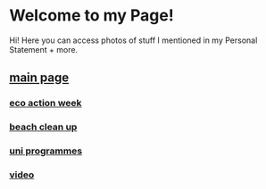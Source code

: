# Welcome to my Page!
Hi! Here you can access photos of stuff I mentioned in my Personal Statement + more. 

## [main page](https://minchxy.github.io/gallery/main.html)


### [eco action week](https://minchxy.github.io/eco-action-week/index.html)

###  [beach clean up](https://minchxy.github.io/beach/index.html)

###  [uni programmes](https://minchxy.github.io/universities/index.html)

###  [video](https://minchxy.github.io/videos.html)

